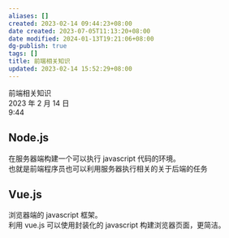 ```yaml
---
aliases: []
created: 2023-02-14 09:44:23+08:00
date created: 2023-07-05T11:13:20+08:00
date modified: 2024-01-13T19:21:06+08:00
dg-publish: true
tags: []
title: 前端相关知识
updated: 2023-02-14 15:52:29+08:00
---
```


前端相关知识  
2023 年 2 月 14 日  
9:44

## Node.js
在服务器端构建一个可以执行 javascript 代码的环境。  
也就是前端程序员也可以利用服务器执行相关的关于后端的任务

## Vue.js
浏览器端的 javascript 框架。  
利用 vue.js 可以使用封装化的 javascript 构建浏览器页面，更简洁。